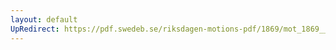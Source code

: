 ```yaml
---
layout: default
UpRedirect: https://pdf.swedeb.se/riksdagen-motions-pdf/1869/mot_1869__fk__00048.pdf
---
```

